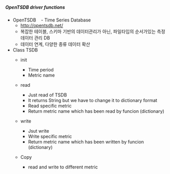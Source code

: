 ##### OpenTSDB driver functions
  - OpenTSDB
    - Time Series Database
    - http://opentsdb.net/
    - 복잡한 테이블, 스키마 기반의 데이터관리가 아닌, 파일타입의 순서가있는 측정 데이터 관리 DB
    - 데이터 연계, 다양한 종류 데이터 확산
    
  - Class TSDB
    - init
      - Time period
      - Metric name


    - read
      - Just read of TSDB
      - It returns String but we have to change it to dictionary format
      - Read specific metric
      - Return metric name which has been read by funcion (dictionary)    

    - write
      - Jsut write
      - Write specific metric
      - Return metric name which has been written by funcion (dictionary)

    - Copy
      - read and write to different metric
 
